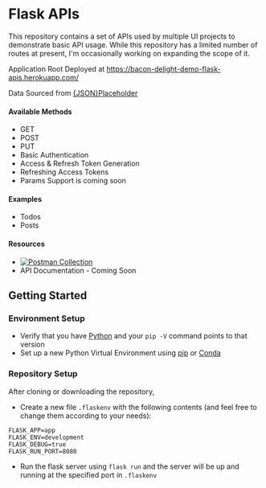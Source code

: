 # Flask APIs
This repository contains a set of APIs used by multiple UI projects to demonstrate basic API usage. While this repository has a limited number of routes at present, I'm occasionally working on expanding the scope of it.

Application Root Deployed at https://bacon-delight-demo-flask-apis.herokuapp.com/

Data Sourced from [{JSON}Placeholder](https://jsonplaceholder.typicode.com/)


#### Available Methods
- GET
- POST
- PUT
- Basic Authentication
- Access & Refresh Token Generation
- Refreshing Access Tokens
- Params Support is coming soon

#### Examples
- Todos
- Posts

#### Resources
- [![Postman Collection](https://run.pstmn.io/button.svg)](https://app.getpostman.com/run-collection/b9de29a0a046ce29d82c)
- API Documentation - Coming Soon




## Getting Started

### Environment Setup
- Verify that you have [Python](https://www.python.org/downloads/) and your `pip -V` command points to that version
- Set up a new Python Virtual Environment using [pip](https://packaging.python.org/guides/installing-using-pip-and-virtual-environments/) or [Conda](https://docs.conda.io/projects/conda/en/latest/user-guide/tasks/manage-environments.html)

### Repository Setup
After cloning or downloading the repository,
- Create a new file `.flaskenv` with the following contents (and feel free to change them according to your needs):
```
FLASK_APP=app
FLASK_ENV=development
FLASK_DEBUG=true
FLASK_RUN_PORT=8080
```
- Run the flask server using `flask run` and the server will be up and running at the specified port in `.flaskenv`